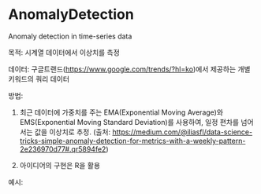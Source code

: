 # AnomalyDetection
Anomaly detection in time-series data

목적: 
시계열 데이터에서 이상치를 측정

데이터: 
구글트랜드(https://www.google.com/trends/?hl=ko)에서 제공하는 개별 키워드의 쿼리 데이터

방법: 

1) 최근 데이터에 가중치를 주는 EMA(Exponential Moving Average)와 EMS(Exponential Moving Standard Deviation)를 사용하여, 일정 편차를 넘어서는 값을 이상치로 추정. 
(출처: https://medium.com/@iliasfl/data-science-tricks-simple-anomaly-detection-for-metrics-with-a-weekly-pattern-2e236970d77#.qr5894fe2)

2) 아이디어의 구현은 R을 활용

예시:



